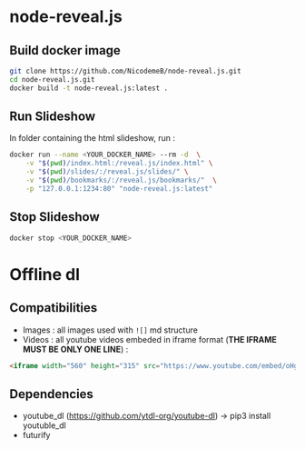 # node-reveal.js

## Build docker image 

````bash
git clone https://github.com/NicodemeB/node-reveal.js.git
cd node-reveal.js.git
docker build -t node-reveal.js:latest .
````

## Run Slideshow


In folder containing the html slideshow, run : 

````bash
docker run --name <YOUR_DOCKER_NAME> --rm -d  \
	-v "$(pwd)/index.html:/reveal.js/index.html" \
	-v "$(pwd)/slides/:/reveal.js/slides/" \
	-v "$(pwd)/bookmarks/:/reveal.js/bookmarks/"  \
	-p "127.0.0.1:1234:80" "node-reveal.js:latest"
````

## Stop Slideshow

````bash
docker stop <YOUR_DOCKER_NAME>
````


# Offline dl 

## Compatibilities

- Images : all images used with `![]` md structure
- Videos : all youtube videos embeded in iframe format (**THE IFRAME MUST BE ONLY ONE LINE**) : 

````html
<iframe width="560" height="315" src="https://www.youtube.com/embed/oHg5SJYRHA0" frameborder="0" allow="accelerometer; autoplay; encrypted-media; gyroscope; picture-in-picture" allowfullscreen></iframe>
````


## Dependencies 

- youtube_dl (https://github.com/ytdl-org/youtube-dl) -> pip3 install youtuble_dl 
- futurify

